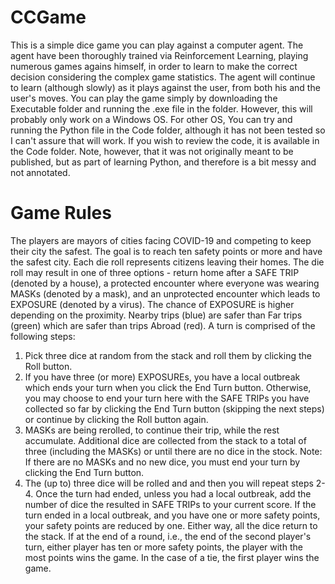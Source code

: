 # CCGame
This is a simple dice game you can play against a computer agent. The agent have been thoroughly trained via Reinforcement Learning, playing numerous games agains himself, in order to learn to make the correct decision considering the complex game statistics. The agent will continue to learn (although slowly) as it plays against the user, from both his and the user's moves. 
You can play the game simply by downloading the Executable folder and running the .exe file in the folder. However, this will probably only work on a Windows OS. For other OS, You can try and running the Python file in the Code folder, although it has not been tested so I can't assure that will work.
If you wish to review the code, it is available in the Code folder. Note, however, that it was not originally meant to be published, but as part of learning Python, and therefore is a bit messy and not annotated.

# Game Rules
The players are mayors of cities facing COVID-19 and competing to keep their city the safest. The goal is to reach ten safety points or more and have the safest city. Each die roll represents citizens leaving their homes. The die roll may result in one of three options - return home after a SAFE TRIP (denoted by a house), a protected encounter where everyone was wearing MASKs (denoted by a mask), and an unprotected encounter which leads to EXPOSURE (denoted by a virus). The chance of EXPOSURE is higher depending on the proximity. Nearby trips (blue) are safer than Far trips (green) which are safer than trips Abroad (red). A turn is comprised of the following steps:
  1. Pick three dice at random from the stack and roll them by clicking the Roll button.
  2. If you have three (or more) EXPOSUREs, you have a local outbreak which ends your turn when you click the End Turn button. Otherwise, you may choose to end your turn here with the SAFE TRIPs you have collected so far by clicking the End Turn button (skipping the next steps) or continue by clicking the Roll button again.
  3. MASKs are being rerolled, to continue their trip, while the rest accumulate. Additional dice are collected from the stack to a total of three (including the MASKs) or until there are no dice in the stock. Note: If there are no MASKs and no new dice, you must end your turn by clicking the End Turn button.
  4. The (up to) three dice will be rolled and and then you will repeat steps 2-4.
Once the turn had ended, unless you had a local outbreak, add the number of dice the resulted in SAFE TRIPs to your current score. If the turn ended in a local outbreak, and you have one or more safety points, your safety points are reduced by one. Either way,  all the dice return to the stack.
If at the end of a round, i.e., the end of the second player's turn, either player has ten or more safety points, the player with the most points wins the game. In the case of a tie, the first player wins the game.
